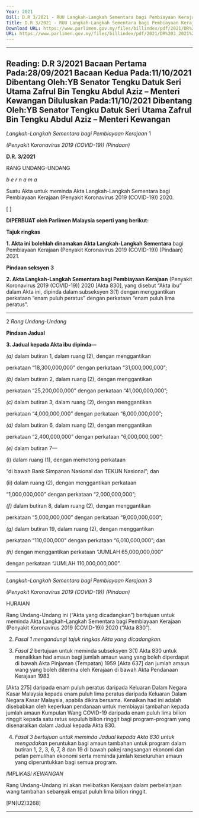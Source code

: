 ```yaml
---
Year: 2021
Bill: D.R 3/2021 - RUU Langkah-Langkah Sementara bagi Pembiayaan Kerajaan (Penyakit Koronavirus 2019 (COVID-19)) (Pinda (Lulus)
Title: D.R 3/2021 - RUU Langkah-Langkah Sementara bagi Pembiayaan Kerajaan (Penyakit Koronavirus 2019 (COVID-19)) (Pinda (Lulus)
Download URL: https://www.parlimen.gov.my/files/billindex/pdf/2021/DR%203_2021%20-bm.pdf
URL: https://www.parlimen.gov.my/files/billindex/pdf/2021/DR%203_2021%20-bm.pdf
---
```

---
Reading:
D.R 3/2021
Bacaan Pertama Pada:28/09/2021
Bacaan Kedua Pada:11/10/2021
Dibentang Oleh:YB Senator Tengku Datuk Seri Utama Zafrul Bin Tengku Abdul Aziz – Menteri Kewangan
Diluluskan Pada:11/10/2021
Dibentang Oleh:YB Senator Tengku Datuk Seri Utama Zafrul Bin Tengku Abdul Aziz – Menteri Kewangan
---

_Langkah-Langkah Sementara bagi Pembiayaan Kerajaan_ 1

_(Penyakit Koronavirus 2019 (COVID-19)) (Pindaan)_

**D.R. 3/2021**

RANG UNDANG-UNDANG

_b e r n a m a_

Suatu Akta untuk meminda Akta Langkah-Langkah Sementara
bagi Pembiayaan Kerajaan (Penyakit Koronavirus 2019
(COVID-19)) 2020.

[ ]

**DIPERBUAT oleh Parlimen Malaysia seperti yang berikut:**

**Tajuk ringkas**

**1. Akta ini bolehlah dinamakan Akta Langkah-Langkah Sementara**
bagi Pembiayaan Kerajaan (Penyakit Koronavirus 2019 (COVID-19))
(Pindaan) 2021.

**Pindaan seksyen 3**

**2. Akta Langkah-Langkah Sementara bagi Pembiayaan Kerajaan**
(Penyakit Koronavirus 2019 (COVID-19)) 2020 [Akta 830], yang
disebut “Akta ibu” dalam Akta ini, dipinda dalam subseksyen 3(1)
dengan menggantikan perkataan “enam puluh peratus” dengan
perkataan “enam puluh lima peratus”.


-----

2 _Rang Undang-Undang_

**Pindaan Jadual**

**3. Jadual kepada Akta ibu dipinda—**

_(a)_ dalam butiran 1, dalam ruang (2), dengan menggantikan

perkataan “18,300,000,000” dengan perkataan
“31,000,000,000”;

_(b)_ dalam butiran 2, dalam ruang (2), dengan menggantikan

perkataan “25,200,000,000” dengan perkataan
“41,000,000,000”;

_(c)_ dalam butiran 3, dalam ruang (2), dengan menggantikan

perkataan “4,000,000,000” dengan perkataan
“6,000,000,000”;

_(d)_ dalam butiran 6, dalam ruang (2), dengan menggantikan

perkataan “2,400,000,000” dengan perkataan
“6,000,000,000”;

_(e)_ dalam butiran 7—

(i) dalam ruang (1), dengan memotong perkataan

“di bawah Bank Simpanan Nasional dan TEKUN
Nasional”; dan

(ii) dalam ruang (2), dengan menggantikan perkataan

“1,000,000,000” dengan perkataan “2,000,000,000”;

_(f)_ dalam butiran 8, dalam ruang (2), dengan menggantikan

perkataan “5,000,000,000” dengan perkataan
“9,000,000,000”;

_(g)_ dalam butiran 19, dalam ruang (2), dengan menggantikan

perkataan “110,000,000” dengan perkataan “6,010,000,000”;
dan

_(h)_ dengan menggantikan perkataan “JUMLAH 65,000,000,000”

dengan perkataan “JUMLAH 110,000,000,000”.


-----

_Langkah-Langkah Sementara bagi Pembiayaan Kerajaan_ 3

_(Penyakit Koronavirus 2019 (COVID-19)) (Pindaan)_

HURAIAN

Rang Undang-Undang ini (“Akta yang dicadangkan”) bertujuan untuk
meminda Akta Langkah-Langkah Sementara bagi Pembiayaan Kerajaan
(Penyakit Koronavirus 2019 (COVID-19)) 2020 (“Akta 830”).

2. _Fasal 1 mengandungi tajuk ringkas Akta yang dicadangkan._

3. _Fasal 2_ bertujuan untuk meminda subseksyen 3(1) Akta 830 untuk
menaikkan had amaun bagi jumlah amaun wang yang boleh diperdapat
di bawah Akta Pinjaman (Tempatan) 1959 [Akta 637] dan jumlah amaun wang
yang boleh diterima oleh Kerajaan di bawah Akta Pendanaan Kerajaan 1983

[Akta 275] daripada enam puluh peratus daripada Keluaran Dalam Negara Kasar
Malaysia kepada enam puluh lima peratus daripada Keluaran Dalam Negara
Kasar Malaysia, apabila dikira bersama. Kenaikan had ini adalah disebabkan
oleh keperluan pendanaan untuk membiayai tambahan kepada jumlah amaun
Kumpulan Wang COVID-19 daripada enam puluh lima bilion ringgit kepada
satu ratus sepuluh bilion ringgit bagi program-program yang disenaraikan
dalam Jadual kepada Akta 830.

4. _Fasal 3 bertujuan untuk meminda Jadual kepada Akta 830 untuk mengadakan_
peruntukan bagi amaun tambahan untuk program dalam butiran 1, 2, 3, 6, 7,
8 dan 19 di bawah pakej rangsangan ekonomi dan pelan pemulihan ekonomi
serta meminda jumlah keseluruhan amaun yang diperuntukkan bagi semua
program.

_IMPLIKASI KEWANGAN_

Rang Undang-Undang ini akan melibatkan Kerajaan dalam perbelanjaan wang
tambahan sebanyak empat puluh lima bilion ringgit.

[PN(U2)3268]


-----


